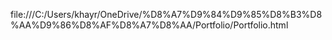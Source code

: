 file:///C:/Users/khayr/OneDrive/%D8%A7%D9%84%D9%85%D8%B3%D8%AA%D9%86%D8%AF%D8%A7%D8%AA/Portfolio/Portfolio.html

